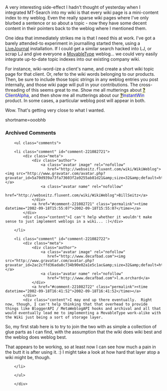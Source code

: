 <p>A very interesting side-effect I hadn't thought of yesterday when I integrated MT-Search into my wiki is that every wiki page is a mini-content index to my weblog.  Even the really sparse wiki pages where I've only blurbed a sentence or so about a topic - now they have some decent content in their pointers back to the weblog where I mentioned them.</p>
<p>One idea that immediately strikes me is that I need this at work.  I've got a barely attended-to experiment in journalling started there, using a <a href="http://www.decafbad.com/twiki/bin/view/Main/LiveJournal">LiveJournal</a> installation.  If I could get a similar search hacked into LJ, or scrap LJ and give everyone a <a href="http://www.decafbad.com/twiki/bin/view/Main/MovableType">MovableType</a> weblog...  we could very easily integrate up-to-date topic indexes into our existing company wiki.  </p>
<p>For instance, wiki-word-ize a client's name, and create a short wiki topic page for that client.  Or, refer to the wiki words belonging to our products.  Then, be sure to include those topic strings in any weblog entries you post internally, and those wiki page will pull in your contributions.  The cross-threading of this seems great to me.  Show me all mutterings about <span style='background : #FFFFCE;'><a href="http://www.decafbad.com/twiki/bin/edit/Main/ClientAlpha?topicparent=Main.FilterData"><b>?</b></a><font color="#0000FF">ClientAlpha</font></span>, and then show me all mutterings about our <span style='background : #FFFFCE;'><a href="http://www.decafbad.com/twiki/bin/edit/Main/InstantWin?topicparent=Main.FilterData"><b>?</b></a><font color="#0000FF">InstantWin</font></span> product.  In some cases, a particular weblog post will appear in both.</p>
<p>Wow.  That's getting very close to what I wanted.<br />
</p>
<!--more-->
shortname=ooobhb

<div id="comments" class="comments archived-comments">
            <h3>Archived Comments</h3>
            
        <ul class="comments">
            
        <li class="comment" id="comment-221082721">
            <div class="meta">
                <div class="author">
                    <a class="avatar image" rel="nofollow" 
                       href="http://webseitz.fluxent.com/wiki/WikiWeblog"><img src="http://www.gravatar.com/avatar.php?gravatar_id=5a70d939a73fa73603f2a9255ab81d21&amp;size=32&amp;default=http://mediacdn.disqus.com/1320279820/images/noavatar32.png"/></a>
                    <a class="avatar name" rel="nofollow" 
                       href="http://webseitz.fluxent.com/wiki/WikiWeblog">BillSeitz</a>
                </div>
                <a href="#comment-221082721" class="permalink"><time datetime="2002-09-18T15:55:07">2002-09-18T15:55:07</time></a>
            </div>
            <div class="content">I can't help whether it wouldn't make sense to just implement weblogs in a wiki... :)</div>
            
        </li>
    
        <li class="comment" id="comment-221082722">
            <div class="meta">
                <div class="author">
                    <a class="avatar image" rel="nofollow" 
                       href="http://www.decafbad.com"><img src="http://www.gravatar.com/avatar.php?gravatar_id=2ac2cffd36ada8c734b90e02a1e5c1ac&amp;size=32&amp;default=http://mediacdn.disqus.com/1320279820/images/noavatar32.png"/></a>
                    <a class="avatar name" rel="nofollow" 
                       href="http://www.decafbad.com">l.m.orchard</a>
                </div>
                <a href="#comment-221082722" class="permalink"><time datetime="2002-09-18T16:41:52">2002-09-18T16:41:52</time></a>
            </div>
            <div class="content">I may end up there eventually.  Right now, though, I can't help thinking that that overhead to provide things like BloggerAPI / MetaWeblogAPI hooks and archival and all that would eventually lead me to implementing a MovableType work-alike with the Wiki just being a sort of storage layer.

So, my first stab here is to try to join the two with as simple a collection of glue parts as I can find, with the assumption that the wiki does wiki best and the weblog does weblog best.

That appears to be working, so at least now I can see how much a pain in the butt it is after using it. :)  I might take a look at how hard that layer atop a wiki might be, though.</div>
            
        </li>
    
        </ul>
    
        </div>
    